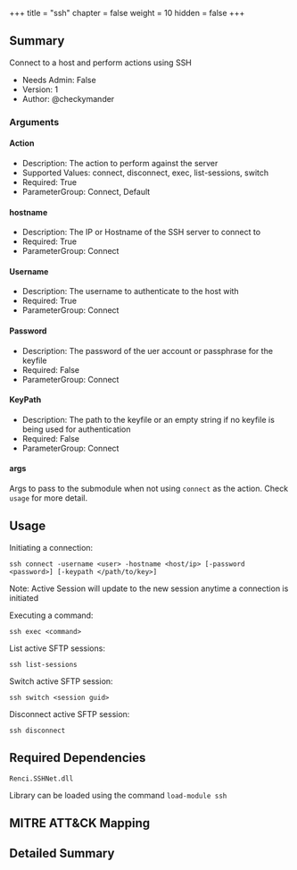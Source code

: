 +++
title = "ssh"
chapter = false
weight = 10
hidden = false
+++

## Summary
Connect to a host and perform actions using SSH

- Needs Admin: False  
- Version: 1  
- Author: @checkymander  

### Arguments

#### Action

- Description: The action to perform against the server
- Supported Values: connect, disconnect, exec, list-sessions, switch
- Required: True
- ParameterGroup: Connect, Default

#### hostname

- Description: The IP or Hostname of the SSH server to connect to
- Required: True
- ParameterGroup: Connect

#### Username

- Description: The username to authenticate to the host with
- Required: True
- ParameterGroup: Connect

#### Password

- Description: The password of the uer account or passphrase for the keyfile
- Required: False
- ParameterGroup: Connect

#### KeyPath

- Description: The path to the keyfile or an empty string if no keyfile is being used for authentication
- Required: False
- ParameterGroup: Connect

#### args

Args to pass to the submodule when not using `connect` as the action. Check `usage` for more detail.

## Usage

Initiating a connection:
```
ssh connect -username <user> -hostname <host/ip> [-password <password>] [-keypath </path/to/key>]
```
Note: Active Session will update to the new session anytime a connection is initiated

Executing a command:
```
ssh exec <command>
```


List active SFTP sessions:
```
ssh list-sessions
```

Switch active SFTP session:
```
ssh switch <session guid>
```

Disconnect active SFTP session:
```
ssh disconnect
```

## Required Dependencies
`Renci.SSHNet.dll`

Library can be loaded using the command `load-module ssh`

## MITRE ATT&CK Mapping

## Detailed Summary
